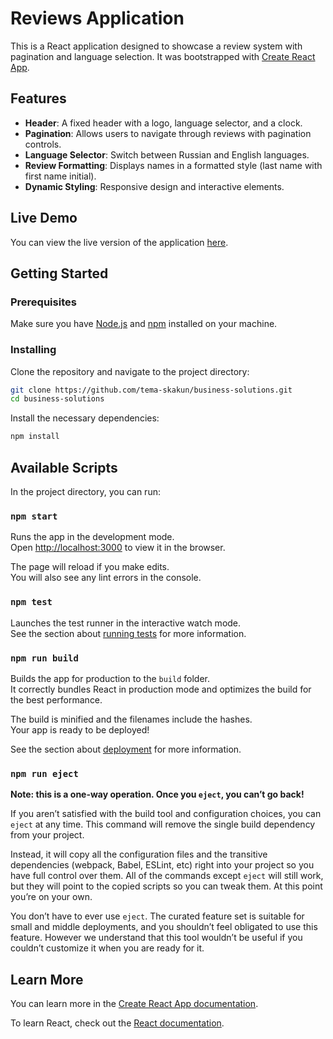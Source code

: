 # Reviews Application

This is a React application designed to showcase a review system with pagination and language selection. It was bootstrapped with [Create React App](https://github.com/facebook/create-react-app).

## Features

- **Header**: A fixed header with a logo, language selector, and a clock.
- **Pagination**: Allows users to navigate through reviews with pagination controls.
- **Language Selector**: Switch between Russian and English languages.
- **Review Formatting**: Displays names in a formatted style (last name with first name initial).
- **Dynamic Styling**: Responsive design and interactive elements.

## Live Demo

You can view the live version of the application [here](https://tema-skakun.github.io/business-solutions/).


## Getting Started

### Prerequisites

Make sure you have [Node.js](https://nodejs.org/) and [npm](https://www.npmjs.com/) installed on your machine.

### Installing

Clone the repository and navigate to the project directory:

```bash
git clone https://github.com/tema-skakun/business-solutions.git
cd business-solutions
```

Install the necessary dependencies:

```bash
npm install
```

## Available Scripts

In the project directory, you can run:

### `npm start`

Runs the app in the development mode.\
Open [http://localhost:3000](http://localhost:3000) to view it in the browser.

The page will reload if you make edits.\
You will also see any lint errors in the console.

### `npm test`

Launches the test runner in the interactive watch mode.\
See the section about [running tests](https://facebook.github.io/create-react-app/docs/running-tests) for more information.

### `npm run build`

Builds the app for production to the `build` folder.\
It correctly bundles React in production mode and optimizes the build for the best performance.

The build is minified and the filenames include the hashes.\
Your app is ready to be deployed!

See the section about [deployment](https://facebook.github.io/create-react-app/docs/deployment) for more information.

### `npm run eject`

**Note: this is a one-way operation. Once you `eject`, you can’t go back!**

If you aren’t satisfied with the build tool and configuration choices, you can `eject` at any time. This command will remove the single build dependency from your project.

Instead, it will copy all the configuration files and the transitive dependencies (webpack, Babel, ESLint, etc) right into your project so you have full control over them. All of the commands except `eject` will still work, but they will point to the copied scripts so you can tweak them. At this point you’re on your own.

You don’t have to ever use `eject`. The curated feature set is suitable for small and middle deployments, and you shouldn’t feel obligated to use this feature. However we understand that this tool wouldn’t be useful if you couldn’t customize it when you are ready for it.

## Learn More

You can learn more in the [Create React App documentation](https://facebook.github.io/create-react-app/docs/getting-started).

To learn React, check out the [React documentation](https://reactjs.org/).

